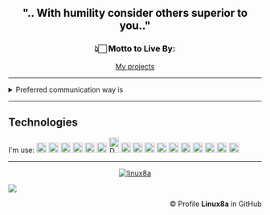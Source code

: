 <!-- <style>
#intro .intro-content .btn-get-started, #intro .intro-content .btn-projects {
  font-family: "Raleway", sans-serif;
  font-size: 15px;
  font-weight: bold;
  letter-spacing: 1px;
  display: inline-block;
  padding: 10px 32px;
  border-radius: 2px;
  transition: 0.5s;
  margin: 0;
  color: #fff;
}

#intro .intro-content .btn-get-started {
  background: transparent;
  border: 4px solid #1e5762;
  color: black;
}

#intro .intro-content .btn-get-started:hover {
  background: none;
  color: #000;
  background: #95b4bb;
  border: 4px solid #1e5762;
}
</style> -->

<!-- <div class="dj-banner">
    <div class="dj-bg">
        <img src="" alt="" height="400px">
        <div class="dj-text"> -->
<h2 style="color:black;" align="center"> <span style="color:dark;font-weight:bold">".. With humility consider others superior to you.."</span> </h2>
<h3 style="color:black;"align="center">👆🏻 Motto to Live By:</h3>
<div>
 <section id="intro">
    <div align="center" class="intro-content">
        <div>
        <a href="https://github.com/linux8a?tab=repositories" class="btn-get-started scrollto"" class="btn-get-started scrollto">My projects</a> 
        </div>
    </div>
  </section>
</div>
        <!-- </div>
    </div>            
</div> -->


-----

<details>
<summary>Preferred communication way is</summary>
  <br> <a href="mailto:linux8a@gmail.com" target="blank"><img align="center" src="https://media.macosicons.com/parse/files/macOSicons/a3a95b3e8765a81a8bd660dba309e3bf_low_res_mail_dark_mode_jpg.png" alt="mail" height="20" width="20" /></a> and <a href="https://t.me/linux8a" target="blank"><img align="center" src="https://media.macosicons.com/parse/files/macOSicons/2f77f47f38278d19dd9b671e4fd38dec_low_res_Telegram.png" alt="linux8a" height="20" width="20" /></a>
  
</details>

--------
<h2> <span style="color:dark;font-weight:bold"> Technologies </span></h2>

 I'm use: <img src="https://cdn.jsdelivr.net/gh/devicons/devicon/icons/linux/linux-original.svg" alt="Linux" width="20" height="20"/> <img src="https://wiki.alpinelinux.org/images/alogo.png" alt="Alpine" width="20" height="20"/> <img src="https://cdn.jsdelivr.net/gh/devicons/devicon/icons/ubuntu/ubuntu-plain.svg" alt="Ubuntu" width="20" height="20"/> <img src="https://cdn.jsdelivr.net/gh/devicons/devicon/icons/ansible/ansible-original.svg" alt="Ansible" width="20" height="20"/> <img src="https://cdn.jsdelivr.net/gh/devicons/devicon/icons/bash/bash-plain.svg" alt="Bash" width="20" height="20"/> <img src="https://cdn.jsdelivr.net/gh/devicons/devicon/icons/docker/docker-original-wordmark.svg" alt="Docker" width="20" height="20"/> <img src="https://raw.githubusercontent.com/docker/compose/v2/logo.png" alt="Docker-compose" width="20" height="30"/> 
<img src="https://media.macosicons.com/parse/files/macOSicons/5aada7975c1c0b58c1b571385bd647dc_low_res_Git.png" alt="Git" width="20" height="20"/> <img src="https://media.macosicons.com/parse/files/macOSicons/3e96c9dc5791125d73f9c00db214debb_low_res_Github.png" alt="Github" width="20" height="20"/> <img src="https://about.gitlab.com/ico/favicon.ico" alt="GitLab" width="20" height="20"/> <img src="https://www.linux-kvm.org/kvmless/kvmbanner-logo3.png" alt="KVM Hypervisor" width="20" height="20"/> <img src="https://nginx.org/nginx.png" alt="Nginx" width="20" height="20"/> <img src="https://cdn.jsdelivr.net/gh/devicons/devicon/icons/ssh/ssh-original-wordmark.svg" alt="SSH" width="20" height="20"/> <img src="https://cdn.jsdelivr.net/gh/devicons/devicon/icons/terraform/terraform-original-wordmark.svg" alt="Terraform" width="20" height="20"/> <img src="https://cdn.jsdelivr.net/gh/devicons/devicon/icons/vagrant/vagrant-original.svg" alt="Vagrant" width="20" height="20"/> 
<img src="https://icons.getbootstrap.com/assets/icons/windows.svg" alt="Windows" width="20" height="20"/> 
<img src="https://assets.zabbix.com/img/favicon.ico" alt="Zabbix" width="20" height="20"/>  

-----

<p align="center">
<a href="https://github.com/anuraghazra/github-readme-stats">
  <img src="https://github-readme-stats.vercel.app/api?username=linux8a&show_icons=true&theme=dark" alt="linux8a" />
</a>
</p>
<!-- <p align="center">
<a href="https://github.com/anuraghazra/convoychat">
  <img src="https://github-readme-stats.vercel.app/api/top-langs/?username=linux8a&theme=dark" alt="linux8a" />
</a>
</p> 
<p align="center">
  <img src="https://github-profile-trophy.vercel.app/?username=linux8a&column=3" alt="codeshard" />
</p> -->

![](https://komarev.com/ghpvc/?username=linux8a)



<!-- <div class="header-image lazyloaded" style="background-image: url(&quot;./img/logo.jpg&quot;);" data-bg="./img/logo.jpg"><div class="header-image-container"><div class="site-branding"><p class="site-title"> <a href="" rel="home">The Digital Mike</a></p><p class="site-description">jjjjjjjjjjjjjjjjjjjjjjjjj
dddddddddddddddddddddddddddddd</p></div> </div></div> -->





</div>
</div>
      
<div align="right">
   &copy; Profile <strong>Linux8a</strong> in GitHub
</div>
